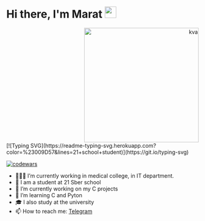 <h1 align="left">Hi there, I'm Marat <img src="https://yt3.googleusercontent.com/j3T9MGX6B1zpOKUmrMdoaYGWiPJbe244P_ozdmP-IO5tpnfJUxCA-U8g5nvBTysxYKGHvXQXBg=s900-c-k-c0x00ffffff-no-rj" height="30"></h1>
<div align="right">
  <img src="https://steamuserimages-a.akamaihd.net/ugc/954101135156565426/21D9841F8E03ED30D91A7720388E1E8D3A464FC0/?imw=5000&imh=5000&ima=fit&impolicy=Letterbox&imcolor=%23000000&letterbox=false" alt="kva" width="300"/>
</div>
[![Typing SVG](https://readme-typing-svg.herokuapp.com?color=%23009D57&lines=21+school+student)](https://git.io/typing-svg)

[![codewars](https://www.codewars.com/users/Marat69/badges/large)](https://www.codewars.com/users/Marat69)   


- 👨🏻‍💻 I’m currently working in medical college, in IT department.
- 🌱 I am a student at 21 Sber school
- 🔭 I’m currently working on my C projects
- 🐍 I’m learning C and Pyton
- 🎓 I also study at the university
- 📫 How to reach me: [Telegram](https://t.me/marat_pliev)

